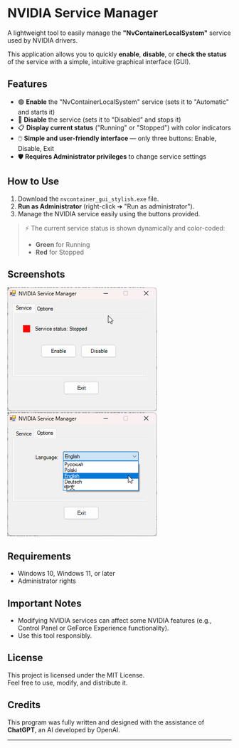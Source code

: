 # NVIDIA Service Manager

A lightweight tool to easily manage the **"NvContainerLocalSystem"** service used by NVIDIA drivers.

This application allows you to quickly **enable**, **disable**, or **check the status** of the service with a simple, intuitive graphical interface (GUI).

## Features
- 🟢 **Enable** the "NvContainerLocalSystem" service (sets it to "Automatic" and starts it)
- 🔴 **Disable** the service (sets it to "Disabled" and stops it)
- 📋 **Display current status** ("Running" or "Stopped") with color indicators
- 🖱️ **Simple and user-friendly interface** — only three buttons: Enable, Disable, Exit
- 🛡️ **Requires Administrator privileges** to change service settings

## How to Use
1. Download the `nvcontainer_gui_stylish.exe` file.
2. **Run as Administrator** (right-click ➔ "Run as administrator").
3. Manage the NVIDIA service easily using the buttons provided.

> ⚡ The current service status is shown dynamically and color-coded:
> - **Green** for Running
> - **Red** for Stopped

## Screenshots

 ![Enabled Screenshot](nvcontainer1.png)  ![Disabled Screenshot](nvcontainer2.png) 


## Requirements
- Windows 10, Windows 11, or later
- Administrator rights

## Important Notes
- Modifying NVIDIA services can affect some NVIDIA features (e.g., Control Panel or GeForce Experience functionality).
- Use this tool responsibly.

## License
This project is licensed under the MIT License.  
Feel free to use, modify, and distribute it.

## Credits
This program was fully written and designed with the assistance of **ChatGPT**, an AI developed by OpenAI.

---

